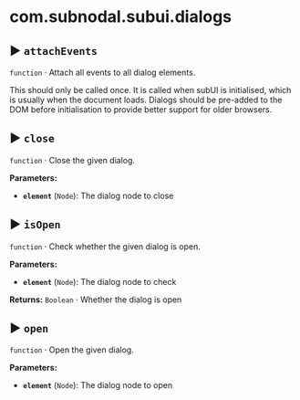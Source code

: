 # com.subnodal.subui.dialogs
## ▶️ `attachEvents`
`function` · Attach all events to all dialog elements.


This should only be called once. It is called when subUI is
initialised, which is usually when the document loads. Dialogs
should be pre-added to the DOM before initialisation to provide
better support for older browsers.

## ▶️ `close`
`function` · Close the given dialog.

**Parameters:**
* **`element`** (`Node`): The dialog node to close

## ▶️ `isOpen`
`function` · Check whether the given dialog is open.

**Parameters:**
* **`element`** (`Node`): The dialog node to check

**Returns:** `Boolean` · Whether the dialog is open

## ▶️ `open`
`function` · Open the given dialog.

**Parameters:**
* **`element`** (`Node`): The dialog node to open
